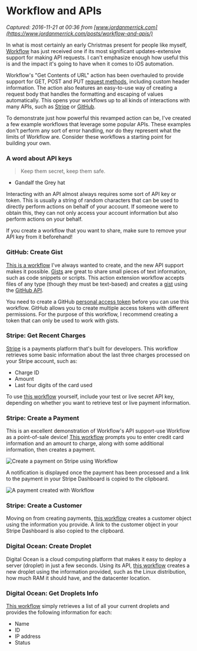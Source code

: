 # Workflow and APIs

_Captured: 2016-11-21 at 00:36 from [www.jordanmerrick.com](https://www.jordanmerrick.com/posts/workflow-and-apis/)_

In what is most certainly an early Christmas present for people like myself, [Workflow](https://itunes.apple.com/us/app/workflow-powerful-automation/id915249334?mt=8&uo=4&at=10l64N) has just received one if its most significant updates-extensive support for making API requests. I can't emphasize enough how useful this is and the impact it's going to have when it comes to iOS automation.

Workflow's "Get Contents of URL" action has been overhauled to provide support for GET, POST and PUT [request methods](https://en.m.wikipedia.org/wiki/Hypertext_Transfer_Protocol#Request_methods), including custom header information. The action also features an easy-to-use way of creating a request body that handles the formatting and escaping of values automatically. This opens your workflows up to all kinds of interactions with many APIs, such as [Stripe](https://stripe.com/docs/api) or [GitHub](https://developer.github.com).

To demonstrate just how powerful this revamped action can be, I've created a few example workflows that leverage some popular APIs. These examples don't perform any sort of error handling, nor do they represent what the limits of Workflow are. Consider these workflows a starting point for building your own.

### A word about API keys

> Keep them secret, keep them safe.  
- Gandalf the Grey hat

Interacting with an API almost always requires some sort of API key or token. This is usually a string of random characters that can be used to directly perform actions on behalf of your account. If someone were to obtain this, they can not only access your account information but also perform actions on your behalf.

If you create a workflow that you want to share, make sure to remove your API key from it beforehand!

### GitHub: Create Gist

[This is a workflow](https://workflow.is/workflows/b261e70134cc468fbe9578050151e1ab) I've always wanted to create, and the new API support makes it possible. [Gists](https://gist.github.com/discover) are great to share small pieces of text information, such as code snippets or scripts. This action extension workflow accepts files of any type (though they must be text-based) and creates a [gist](https://gist.github.com/jordanmerrick/9f619c0aaffffd5bb46fad71e73e1477) using the [GitHub API](https://developer.github.com/v3/gists/).

You need to create a GitHub [personal access token](https://github.com/settings/tokens) before you can use this workflow. GitHub allows you to create multiple access tokens with different permissions. For the purpose of this workflow, I recommend creating a token that can only be used to work with gists.

### Stripe: Get Recent Charges

[Stripe](https://stripe.com) is a payments platform that's built for developers. This workflow retrieves some basic information about the last three charges processed on your Stripe account, such as:

  * Charge ID
  * Amount
  * Last four digits of the card used

To use [this workflow](https://workflow.is/workflows/af24d6a3b7b946a3ac13fa0b628351f4) yourself, include your test or live secret API key, depending on whether you want to retrieve test or live payment information.

### Stripe: Create a Payment

This is an excellent demonstration of Workflow's API support-use Workflow as a point-of-sale device! [This workflow](https://workflow.is/workflows/f64db248caea4b18a8078934b106324f) prompts you to enter credit card information and an amount to charge, along with some additional information, then creates a payment.

![Create a payment on Stripe using Workflow](https://www.jordanmerrick.com/media/stripe-workflow.gif)

A notification is displayed once the payment has been processed and a link to the payment in your Stripe Dashboard is copied to the clipboard.

![A payment created with Workflow](https://www.jordanmerrick.com/media/stripe-workflow.jpg)

### Stripe: Create a Customer

Moving on from creating payments, [this workflow](https://workflow.is/workflows/1d58787867954427a03dc1b59ac0491d) creates a customer object using the information you provide. A link to the customer object in your Stripe Dashboard is also copied to the clipboard.

### Digital Ocean: Create Droplet

Digital Ocean is a cloud computing platform that makes it easy to deploy a server (droplet) in just a few seconds. Using its API, [this workflow](https://workflow.is/workflows/1e7639925e41473ca8ead5eecb80af65) creates a new droplet using the information provided, such as the Linux distribution, how much RAM it should have, and the datacenter location.

### Digital Ocean: Get Droplets Info

[This workflow](https://workflow.is/workflows/8df3b8cb78b545d3874fc110f2992aec) simply retrieves a list of all your current droplets and provides the following information for each:

  * Name
  * ID
  * IP address
  * Status
